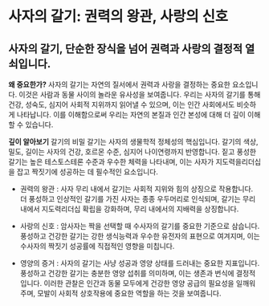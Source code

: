﻿
# 사자의 갈기: 권력의 왕관, 사랑의 신호

## 사자의 갈기, 단순한 장식을 넘어 권력과 사랑의 결정적 열쇠입니다.

**왜 중요한가?** 
사자의 갈기는 자연의 질서에서 권력과 사랑을 결정하는 중요한 요소입니다. 이것은 사람과 동물 사이의 놀라운 유사성을 보여줍니다. 우리는 사자의 갈기를 통해 건강, 성숙도, 심지어 사회적 지위까지 읽어낼 수 있으며, 이는 인간 사회에서도 비슷하게 나타납니다. 이를 이해함으로써 우리는 자연의 본질과 인간 본성에 대해 더 깊이 이해할 수 있습니다. 

**깊이 알아보기** 
갈기의 비밀 갈기는 사자의 생물학적 정체성의 핵심입니다. 갈기의 색상, 밀도, 길이는 사자의 건강, 호르몬 수준, 심지어 나이연령까지 반영합니다. 짙고 풍성한 갈기는 높은 테스토스테론 수준과 우수한 체력을 나타내며, 이는 사자가 지도력을리더십을 잡고 짝짓기에 성공하는 데 필수적인 요소입니다. 

- 권력의 왕관 : 사자 무리 내에서 갈기는 사회적 지위와 힘의 상징으로 작용합니다. 더 풍성하고 인상적인 갈기를 가진 사자는 종종 우두머리로 인식되며, 갈기는 무리 내에서 지도력리더십 확립을 강화하며, 무리 내에서의 지배력을 상징합니다. 

- 사랑의 신호 : 암사자는 짝을 선택할 때 수사자의 갈기를 중요한 기준으로 삼습니다. 풍성하고 건강한 갈기는 강한 생식능력과 우수한 유전자의 표현으로 여겨지며, 이는 수사자의 짝짓기 성공률에 직접적인 영향을 미칩니다. 

- 영양의 증거 : 사자의 갈기는 사냥 성공과 영양 상태를 드러내는 중요한 지표입니다. 풍성하고 건강한 갈기는 충분한 영양 섭취를 의미하며, 이는 생존과 번식에 결정적입니다. 이러한 관찰은 인간과 동물 모두에게 건강한 영양 공급의 필요성을 일깨워주며, 모발이 사회적 상호작용에 중요한 역할을 하는 것을 보여줍니다.
<!--stackedit_data:
eyJoaXN0b3J5IjpbMTc1ODQyODUzNSwxNjc4MjM5MTc2LC0xNz
MyMTk3NDk2XX0=
-->